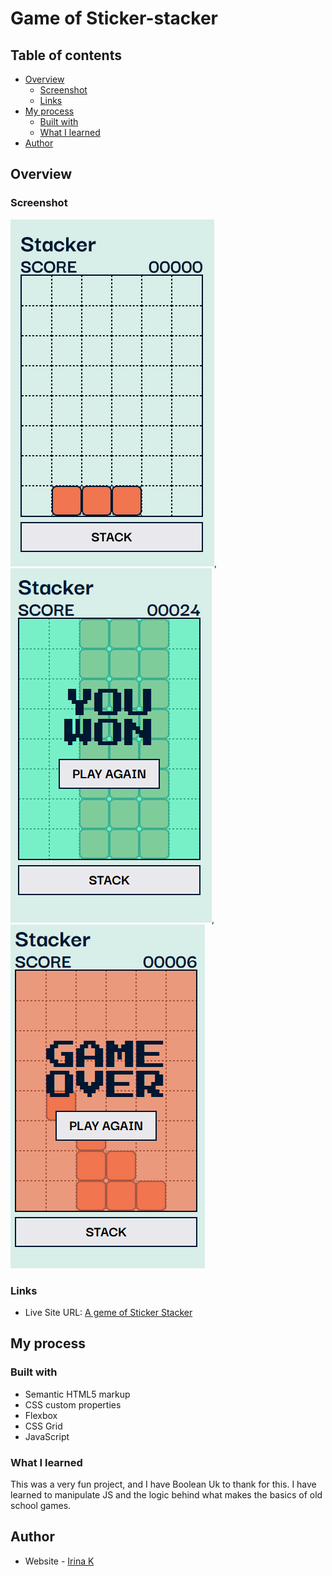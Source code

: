 # Game of Sticker-stacker

## Table of contents

- [Overview](#overview)
  - [Screenshot](#screenshot)
  - [Links](#links)
- [My process](#my-process)
  - [Built with](#built-with)
  - [What I learned](#what-i-learned)
- [Author](#author)

## Overview

### Screenshot

![Screenshot 1](./img/ss0.png), ![Screenshot 2](/img/ss1.png), ![Screenshot 3](./img/ss2.png)

### Links

- Live Site URL: [A geme of Sticker Stacker](https://irinakrdmva.github.io/Sticker-stacker/)

## My process

### Built with

- Semantic HTML5 markup
- CSS custom properties
- Flexbox
- CSS Grid
- JavaScript

### What I learned

This was a very fun project, and I have Boolean Uk to thank for this. I have learned to manipulate JS and the logic behind what makes the basics of old school games.

## Author

- Website - [Irina K](https://www.irinakrdmva.pt)

